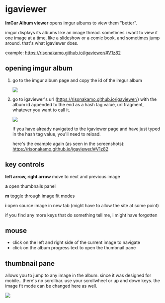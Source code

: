 # igaviewer
**ImGur Album viewer** opens imgur albums to view them "better".

imgur displays its albums like an image thread.  sometimes i want to view it one image at a time, like a slideshow or a comic book, and sometimes jump around. that's what igaviewer does.

example: https://risonakamo.github.io/igaviewer/#V1z82

## opening imgur album
1. go to the imgur album page and copy the id of the imgur album

    ![](https://i.imgur.com/dgtNdfG.png)

2. go to igaviewer's url (https://risonakamo.github.io/igaviewer/) with the album id appended to the end as a hash tag value, url fragment, whatever you want to call it.

    ![](https://i.imgur.com/kSUPaHs.png)

    If you have already navigated to the igaviewer page and have just typed in the hash tag value, you'll need to reload.

    here's the example again (as seen in the screenshots): https://risonakamo.github.io/igaviewer/#V1z82

## key controls
**left arrow, right arrow** move to next and previous image

**a** open thumbnails panel

**m** toggle through image fit modes

**i** open source image in new tab (might have to allow the site at some point)

if you find any more keys that do something tell me, i might have forgotten

## mouse
- click on the left and right side of the current image to navigate
- click on the album progress text to open the thumbnail pane

## thumbnail pane
allows you to jump to any image in the album. since it was designed for mobile...there's no scrollbar. use your scrollwheel or up and down keys. the image fit mode can be changed here as well.

![](https://i.imgur.com/A4l8lj7.png)